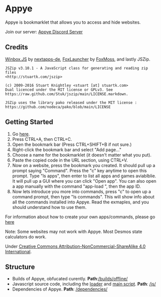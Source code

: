 # Appye

Appye is bookmarklet that allows you to access and hide websites.



Join our server: [Appye Discord Server](https://discord.gg/CYjMqNS8K6)

## Credits
[Winbox.JS](https://github.com/nextapps-de/winbox) by [nextapps-de](https://github.com/nextapps-de),
[FoxLauncher](https://github.com/FoxMoss/FoxLauncher) by [FoxMoss](https://github.com/FoxMoss/),
and lastly JSZip.
```
JSZip v3.10.1 - A JavaScript class for generating and reading zip files
<http://stuartk.com/jszip>

(c) 2009-2016 Stuart Knightley <stuart [at] stuartk.com>
Dual licenced under the MIT license or GPLv3. See https://raw.github.com/Stuk/jszip/main/LICENSE.markdown.

JSZip uses the library pako released under the MIT license :
https://github.com/nodeca/pako/blob/main/LICENSE
```

## Getting Started

1. Go [here](https://git.basicfan.eu.org/lucky/Appye-Source/raw/branch/main/bookmarklet.js).
2. Press CTRL+A, then CTRL+C.
3. Open the bookmark bar (Press CTRL+SHIFT+B if not sure.)
4. Right-click the bookmark bar and select "Add page..."
5. Choose a name for the bookmarklet (it doesn't matter what you put).
6. Paste the copied code in the URL section, using CTRL+V.
7. Now on a website, press the bookmark you created. It should pull up a prompt saying "Command". Press the "c" key anytime to open this prompt. Type "ls apps", then enter to list all apps and games aviablblie. It will pull up a GUI where you can click "Open app". You can also open a app manually with the command "app-load ", then the app ID.
8. Now lets introduce you more into commands, press "c" to open up a command prompt, then type "ls commands". This will show info about all the commands installed into Appye. Read the exmaples, and you should understand how to use them.

For information about how to create your own apps/commands, please go [here](docs.md)

Note: Some websites may not work with Appye. Most Desmos state calculators do work.

Under [	Creative Commons Attribution-NonCommercial-ShareAlike 4.0 International](https://creativecommons.org/licenses/by-nc-sa/4.0/).

## Structure
- Builds of Appye, obfucated curently. **Path**:[/builds/offline/](https://git.basicfan.eu.org/lucky/Appye-Source/src/branch/builds/offline)
- Javascript source code, including the [loader](https://git.basicfan.eu.org/lucky/Appye-Source/src/branch/main/js/loader.js) and [main script](https://git.basicfan.eu.org/lucky/Appye-Source/src/branch/main/js/beta.js). **Path**: [/js/](https://git.basicfan.eu.org/lucky/Appye-Source/src/branch/main/js)
- Dependencies of Appye. **Path**: [/dependencies/](https://git.basicfan.eu.org/lucky/Appye-Source/src/branch/main/dependencies)